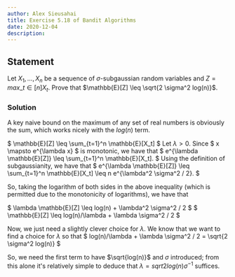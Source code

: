 ```yaml
---
author: Alex Sieusahai
title: Exercise 5.18 of Bandit Algorithms
date: 2020-12-04
description:
---
```


## Statement
Let $X_1, ..., X_n$ be a sequence of $\sigma$-subgaussian random variables and $Z = max\_{t \in [n]} X_t$. Prove that $\mathbb{E}[Z] \leq \sqrt{2 \sigma^2 log(n)}$.

### Solution

A key naive bound on the maximum of any set of real numbers is obviously the sum, which works nicely with the $log(n)$ term.

$ \mathbb{E}[Z] \leq \sum\_{t=1}^n \mathbb{E}[X_t] $
Let $\lambda > 0$. Since $ x \mapsto e^{\lambda x} $ is monotonic, we have that
$ e^{\lambda \mathbb{E}[Z]} \leq \sum\_{t=1}^n \mathbb{E}[X_t]. $
Using the definition of subgaussianity, we have that
$ e^{\lambda \mathbb{E}[Z]} \leq \sum\_{t=1}^n \mathbb{E}[X_t] \leq n e^{\lambda^2 \sigma^2 / 2}. $

So, taking the logarithm of both sides in the above inequality (which is permitted due to the monotonicity of logarithms), we have that

$ \lambda \mathbb{E}[Z] \leq log(n) + \lambda^2 \sigma^2 / 2 $
$ \mathbb{E}[Z] \leq log(n)/\lambda  + \lambda \sigma^2 / 2 $

Now, we just need a slightly clever choice for $\lambda$. We know that we want to find a choice for $\lambda$ so that
$ log(n)/\lambda  + \lambda \sigma^2 / 2 = \sqrt{2 \sigma^2 log(n)} $

So, we need the first term to have $\sqrt{log(n)}$ and $\sigma$ introduced; from this alone it's relatively simple to deduce that $\lambda = sqrt{2 log(n)} \sigma^{-1}$ suffices.

